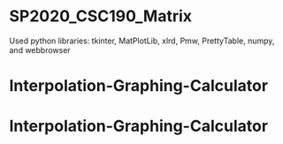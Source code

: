# SP2020_CSC190_Matrix

Used python libraries: tkinter, MatPlotLib, xlrd, Pmw, PrettyTable, numpy, and webbrowser
# Interpolation-Graphing-Calculator
# Interpolation-Graphing-Calculator
